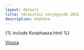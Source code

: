 ```yaml
---
layout: default
title: Választási névjegyzék 2022
description: Kópháza
---
```


{% include Koophaaza.html %}

[Vissza](./)